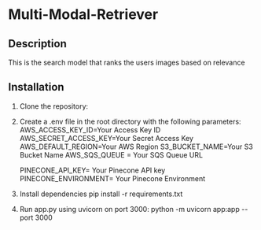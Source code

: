 # Multi-Modal-Retriever

## Description
This is the search model that ranks the users images based on relevance

## Installation
1. Clone the repository:
2. Create a .env file in the root directory with the following parameters:
	AWS_ACCESS_KEY_ID=Your Access Key ID
	AWS_SECRET_ACCESS_KEY=Your Secret Access Key 
	AWS_DEFAULT_REGION=Your AWS Region
	S3_BUCKET_NAME=Your S3 Bucket Name
	AWS_SQS_QUEUE = Your SQS Queue URL

	PINECONE_API_KEY= Your Pinecone API key
	PINECONE_ENVIRONMENT= Your Pinecone Environment
3. Install dependencies 
	pip install -r requirements.txt
4. Run app.py using uvicorn on port 3000: python -m uvicorn app:app --port 3000
